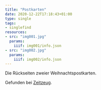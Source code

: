 ```yaml
---
title: "Postkarten"
date: 2020-12-22T17:18:43+01:00
type: single
tags:
- singlefind
resources:
- src: "img001.jpg"
  params:
    iiif: img001/info.json
- src: "img002.jpg"
  params:
    iiif: img002/info.json
---
```

Die Rückseiten zweier Weihnachtspostkarten.
<!--more-->
<div class="source">
Gefunden bei <a target="_blank" href="http://zeitzeug.de/">Zeitzeug</a>.
</div>
